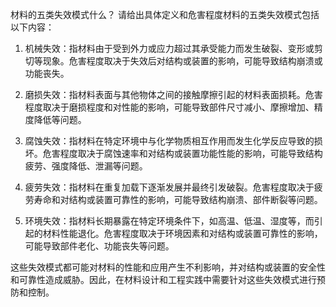 材料的五类失效模式什么？ 请给出具体定义和危害程度材料的五类失效模式包括以下内容：

1. 机械失效：指材料由于受到外力或应力超过其承受能力而发生破裂、变形或剪切等现象。危害程度取决于失效后对结构或装置的影响，可能导致结构崩溃或功能丧失。

2. 磨损失效：指材料表面与其他物体之间的接触摩擦引起的材料表面损耗。危害程度取决于磨损程度和对性能的影响，可能导致部件尺寸减小、摩擦增加、精度降低等问题。

3. 腐蚀失效：指材料在特定环境中与化学物质相互作用而发生化学反应导致的损坏。危害程度取决于腐蚀速率和对结构或装置功能性能的影响，可能导致结构疲劳、强度降低、泄漏等问题。

4. 疲劳失效：指材料在重复加载下逐渐发展并最终引发破裂。危害程度取决于疲劳寿命和对结构或装置可靠性的影响，可能导致结构崩溃、部件断裂等问题。

5. 环境失效：指材料长期暴露在特定环境条件下，如高温、低温、湿度等，而引起的材料性能退化。危害程度取决于环境因素和对结构或装置可靠性的影响，可能导致部件老化、功能丧失等问题。

这些失效模式都可能对材料的性能和应用产生不利影响，并对结构或装置的安全性和可靠性造成威胁。因此，在材料设计和工程实践中需要针对这些失效模式进行预防和控制。